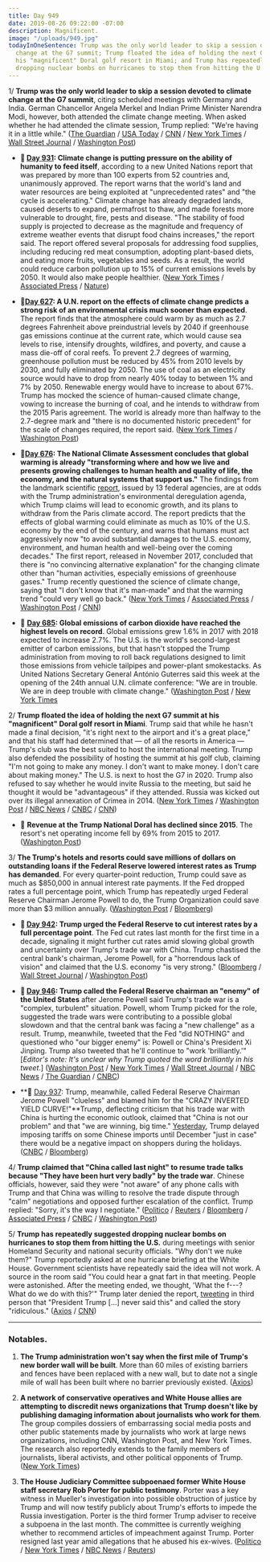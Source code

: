 ```yaml
---
title: Day 949
date: 2019-08-26 09:22:00 -07:00
description: Magnificent.
image: "/uploads/949.jpg"
todayInOneSentence: Trump was the only world leader to skip a session devoted to climate
  change at the G7 summit; Trump floated the idea of holding the next G7 summit at
  his "magnificent" Doral golf resort in Miami; and Trump has repeatedly suggested
  dropping nuclear bombs on hurricanes to stop them from hitting the U.S.
---
```


1/ **Trump was the only world leader to skip a session devoted to climate change at the G7 summit**, citing scheduled meetings with Germany and India. German Chancellor Angela Merkel and Indian Prime Minister Narendra Modi, however, both attended the climate change meeting. When asked whether he had attended the climate session, Trump replied: "We're having it in a little while." ([The Guardian](https://www.theguardian.com/us-news/2019/aug/26/donald-trump-skips-g7-talks-on-climate-crisis-and-amazon-fires) / [USA Today](https://www.usatoday.com/story/news/politics/2019/08/26/trump-not-seen-g-7-climate-meeting-amid-fight-over-paris-accord/2118251001/) / [CNN](https://www.cnn.com/2019/08/26/politics/donald-trump-g7-climate-summit/index.html) / [New York Times](https://www.nytimes.com/2019/08/26/world/europe/g7-live-updates.html) / [Wall Street Journal](https://www.wsj.com/articles/trump-says-china-called-u-s-to-get-back-to-the-table-after-latest-tariff-spat-11566807487) / [Washington Post](https://www.washingtonpost.com/politics/g-7-summit-set-to-end-with-little-consensus-amid-trumps-mixed-messaging-on-the-trade-war/2019/08/26/c73b49ac-c76d-11e9-a1fe-ca46e8d573c0_story.html))

* **📌 [Day 931](https://whatthefuckjusthappenedtoday.com/2019/08/08/day-931/#10-climate-change-is-putting-pressur): Climate change is putting pressure on the ability of humanity to feed itself**, according to a new United Nations report that was prepared by more than 100 experts from 52 countries and, unanimously approved. The report warns that the world's land and water resources are being exploited at "unprecedented rates" and "the cycle is accelerating." Climate change has already degraded lands, caused deserts to expand, permafrost to thaw, and made forests more vulnerable to drought, fire, pests and disease. "The stability of food supply is projected to decrease as the magnitude and frequency of extreme weather events that disrupt food chains increases," the report said. The report offered several proposals for addressing food supplies, including reducing red meat consumption, adopting plant-based diets, and eating more fruits, vegetables and seeds. As a result, the world could reduce carbon pollution up to 15% of current emissions levels by 2050. It would also make people healthier. ([New York Times](https://www.nytimes.com/2019/08/08/climate/climate-change-food-supply.html) / [Associated Press](https://apnews.com/afb6990efd7c437da19c6d4d9976899c) / [Nature](https://www.nature.com/articles/d41586-019-02409-7))

* **📌[Day 627](https://whatthefuckjusthappenedtoday.com/2018/10/08/day-627/): A U.N. report on the effects of climate change predicts a strong risk of an environmental crisis much sooner than expected**. The report finds that the atmosphere could warm by as much as 2.7 degrees Fahrenheit above preindustrial levels by 2040 if greenhouse gas emissions continue at the current rate, which would cause sea levels to rise, intensify droughts, wildfires, and poverty, and cause a mass die-off of coral reefs. To prevent 2.7 degrees of warming, greenhouse pollution must be reduced by 45% from 2010 levels by 2030, and fully eliminated by 2050. The use of coal as an electricity source would have to drop from nearly 40% today to between 1% and 7% by 2050. Renewable energy would have to increase to about 67%. Trump has mocked the science of human-caused climate change, vowing to increase the burning of coal, and he intends to withdraw from the 2015 Paris agreement. The world is already more than halfway to the 2.7-degree mark and "there is no documented historic precedent" for the scale of changes required, the report said. ([New York Times](https://www.nytimes.com/2018/10/07/climate/ipcc-climate-report-2040.html) / [Washington Post](https://www.washingtonpost.com/energy-environment/2018/10/08/world-has-only-years-get-climate-change-under-control-un-scientists-say/))

* **📌[Day 676](https://whatthefuckjusthappenedtoday.com/2018/11/26/day-676/#1-the-national-climate-assessment-co): The National Climate Assessment concludes that global warming is already "transforming where and how we live and presents growing challenges to human health and quality of life, the economy, and the natural systems that support us."** The findings from the landmark scientific [report](https://nca2018.globalchange.gov/), issued by 13 federal agencies, are at odds with the Trump administration's environmental deregulation agenda, which Trump claims will lead to economic growth, and its plans to withdraw from the Paris climate accord. The report predicts that the effects of global warming could eliminate as much as 10% of the U.S. economy by the end of the century, and warns that humans must act aggressively now "to avoid substantial damages to the U.S. economy, environment, and human health and well-being over the coming decades." The first report, released in November 2017, concluded that there is "no convincing alternative explanation" for the changing climate other than "human activities, especially emissions of greenhouse gases." Trump recently questioned the science of climate change, saying that "I don't know that it's man-made" and that the warming trend "could very well go back." ([New York Times](https://www.nytimes.com/2018/11/23/climate/us-climate-report.html) / [Associated Press](https://apnews.com/f9732784135c4f4a8963daff79e2583e) / [Washington Post](https://www.washingtonpost.com/energy-environment/2018/11/23/major-trump-administration-climate-report-says-damages-are-intensifying-across-country/) / [CNN](https://www.cnn.com/2018/11/23/health/climate-change-report-bn/index.html))

* 📌 **[Day 685](https://whatthefuckjusthappenedtoday.com/2018/12/05/day-685/#2-global-emissions-of-carbon-dioxide): Global emissions of carbon dioxide have reached the highest levels on record**. Global emissions grew 1.6% in 2017 with 2018 expected to increase 2.7%. The U.S. is the world's second-largest emitter of carbon emissions, but that hasn't stopped the Trump administration from moving to roll back regulations designed to limit those emissions from vehicle tailpipes and power-plant smokestacks. As United Nations Secretary General António Guterres said this week at the opening of the 24th annual U.N. climate conference: "We are in trouble. We are in deep trouble with climate change." ([Washington Post](https://www.washingtonpost.com/energy-environment/2018/12/05/we-are-trouble-global-carbon-emissions-reached-new-record-high/) / [New York Times](https://www.nytimes.com/2018/12/05/climate/greenhouse-gas-emissions-2018.html)

2/ **Trump floated the idea of holding the next G7 summit at his "magnificent" Doral golf resort in Miami**. Trump said that while he hasn't made a final decision, "it's right next to the airport and it's a great place," and that his staff had determined that — of all the resorts in America — Trump's club was the best suited to host the international meeting. Trump also defended the possibility of hosting the summit at his golf club, claiming "I'm not going to make any money. I don't want to make money. I don't care about making money." The U.S. is next to host the G7 in 2020. Trump also refused to say whether he would invite Russia to the meeting, but said he thought it would be "advantageous" if they attended. Russia was kicked out over its illegal annexation of Crimea in 2014. ([New York Times](https://www.nytimes.com/2019/08/26/world/europe/trump-doral-g7.html) / [Washington Post](https://www.washingtonpost.com/politics/trump-sings-the-praises-of-his-resort-in-florida-as-g-7-host-for-2020/2019/08/26/17409c1e-c7ea-11e9-8067-196d9f17af68_story.html) / [NBC News](https://www.nbcnews.com/politics/donald-trump/trump-says-next-g-7-be-hosted-miami-possibly-his-n1046246) / [CNBC](https://www.cnbc.com/2019/08/26/trump-says-the-next-g-7-will-most-likely-be-at-his-miami-golf-course.html) / [CNN](https://www.cnn.com/2019/08/26/politics/trump-g7-doral-miami/index.html))

* 📌 **Revenue at the Trump National Doral has declined since 2015**. The resort's net operating income fell by 69% from 2015 to 2017. ([Washington Post](https://www.washingtonpost.com/politics/trumps-prized-doral-resort-is-in-steep-decline-according-to-company-documents-showing-his-business-problems-are-mounting/2019/05/14/03cc701a-6b54-11e9-be3a-33217240a539_story.html))

3/ **The Trump's hotels and resorts could save millions of dollars on outstanding loans if the Federal Reserve lowered interest rates as Trump has demanded**. For every quarter-point reduction, Trump could save as much as $850,000 in annual interest rate payments. If the Fed dropped rates a full percentage point, which Trump has repeatedly urged Federal Reserve Chairman Jerome Powell to do, the Trump Organization could save more than $3 million annually. ([Washington Post](https://www.washingtonpost.com/politics/trumps-company-could-save-millions-if-interest-rates-fall-as-he-demands/2019/08/24/5e5df684-c5a9-11e9-b5e4-54aa56d5b7ce_story.html) / [Bloomberg](https://www.bloomberg.com/news/articles/2019-08-02/trump-saves-about-1-million-with-powell-s-interest-rate-cut))

* **📌 [Day 942](https://whatthefuckjusthappenedtoday.com/2019/08/19/day-942/#6-trump-urged-the-federal-reserve-to): Trump urged the Federal Reserve to cut interest rates by a full percentage point**. The Fed cut rates last month for the first time in a decade, signaling it might further cut rates amid slowing global growth and uncertainty over Trump's trade war with China. Trump chastised the central bank's chairman, Jerome Powell, for a "horrendous lack of vision" and claimed that the U.S. economy "is very strong." ([Bloomberg](https://www.bloomberg.com/news/articles/2019-08-19/trump-urges-fed-to-cut-interest-rates-to-boost-the-world-economy) / [Wall Street Journal](https://www.wsj.com/articles/trump-calls-for-a-big-fed-rate-cut-again-criticizes-central-bank-chairman-11566230832) / [Washington Post](https://www.washingtonpost.com/politics/trump-calls-on-fed-to-cut-rates-by-100-basis-points-amid-recession-fears/2019/08/19/289f192a-c292-11e9-9986-1fb3e4397be4_story.html))

* **📌 [Day 946](https://whatthefuckjusthappenedtoday.com/2019/08/23/day-946/#1-trump-called-the-federal-reserve-c): Trump called the Federal Reserve chairman an "enemy" of the United States** after Jerome Powell said Trump's trade war is a "complex, turbulent" situation. Powell, whom Trump picked for the role, suggested the trade wars were contributing to a possible global slowdown and that the central bank was facing a "new challenge" as a result. Trump, meanwhile, tweeted that the Fed "did NOTHING" and questioned who "our bigger enemy" is: Powell or China's President Xi Jinping. Trump also tweeted that he'll continue to "work 'brilliantly.'" \[*Editor's note: It's unclear why Trump quoted the word brilliantly in his tweet*.\] ([Washington Post](https://www.washingtonpost.com/business/2019/08/23/fed-chair-powell-vows-sustain-expansion-he-doesnt-commit-deep-interest-rate-cuts-trump-wants/) / [New York Times](https://www.nytimes.com/2019/08/23/business/powell-fed-interest-rates-trump.html) / [Wall Street Journal](https://www.wsj.com/articles/powell-says-fed-prepared-to-provide-stimulus-if-a-slowdown-hits-u-s-economy-11566568965) / [NBC News](https://www.nbcnews.com/politics/donald-trump/trump-slams-fed-chief-who-our-biggest-enemy-jay-powell-n1045786) / [The Guardian](https://www.theguardian.com/business/2019/aug/23/fed-chair-jerome-powell-trump-trade-policies-new-challenge) / [CNBC](https://www.cnbc.com/2019/08/23/trump-tweets-who-is-our-bigger-enemy-fed-chairman-powell-or-chinese-president-xi.html))

* \*\*📌 [Day 937](https://whatthefuckjusthappenedtoday.com/2019/08/14/day-937/#6-trump-meanwhile-called-federal-res): Trump, meanwhile, called Federal Reserve Chairman Jerome Powell "clueless" and blamed him for the "CRAZY INVERTED YIELD CURVE!"\*\*Trump, deflecting criticism that his trade war with China is hurting the economic outlook, claimed that "China is not our problem" and that "we are winning, big time." [Yesterday](https://whatthefuckjusthappenedtoday.com/2019/08/13/day-936/#1-trump-delayed-imposing-tariffs-on), Trump delayed imposing tariffs on some Chinese imports until December "just in case" there would be a negative impact on shoppers during the holidays. ([CNBC](https://www.cnbc.com/2019/08/14/trump-hammers-clueless-jay-powell-rails-against-crazy-inverted-yield-curve.html) / [Bloomberg](https://www.bloomberg.com/news/articles/2019-08-14/trump-hits-fed-over-crazy-inverted-yield-curve-as-stocks-fall))

4/ **Trump claimed that "China called last night" to resume trade talks because "They have been hurt very badly" by the trade war**. Chinese officials, however, said they were "not aware" of any phone calls with Trump and that China was willing to resolve the trade dispute through "calm" negotiations and opposed further escalation of the conflict. Trump replied: "Sorry, it's the way I negotiate." ([Politico](https://www.politico.com/story/2019/08/26/trump-china-renewed-trade-talks-1475224) / [Reuters](https://www.reuters.com/article/us-usa-trade-china/china-says-wants-calm-resolution-to-u-s-trade-war-idUSKCN1VG03C) / [Bloomberg](https://www.bloomberg.com/news/articles/2019-08-26/china-firmly-opposes-u-s-trade-war-escalation-liu-says) / [Associated Press](https://apnews.com/568961a192964b849529746567b56a85) / [CNBC](https://www.cnbc.com/2019/08/26/trump-says-he-believes-china-sincerely-wants-a-trade-deal.html) / [Washington Post](https://www.washingtonpost.com/business/economy/trump-insists-tough-trade-tactics-working-but-time-is-running-out/2019/08/26/1fe28ec6-c7d7-11e9-a1fe-ca46e8d573c0_story.html))

5/ **Trump has repeatedly suggested dropping nuclear bombs on hurricanes to stop them from hitting the U.S.** during meetings with senior Homeland Security and national security officials. "Why don't we nuke them?" Trump reportedly asked at one hurricane briefing at the White House. Government scientists have repeatedly said the idea will not work. A source in the room said "You could hear a gnat fart in that meeting. People were astonished. After the meeting ended, we thought, 'What the f---? What do we do with this?'" Trump later denied the report, [tweeting](https://twitter.com/realDonaldTrump/status/1165918301932916736) in third person that "President Trump \[...\] never said this" and called the story "ridiculous."  ([Axios](https://www.axios.com/trump-nuclear-bombs-hurricanes-97231f38-2394-4120-a3fa-8c9cf0e3f51c.html) / [CNN](https://www.cnn.com/2019/08/26/politics/donald-trump-nuclear-bombs-hurricanes/index.html))

---

### Notables.

1. **The Trump administration won't say when the first mile of Trump's new border wall will be built**. More than 60 miles of existing barriers and fences have been replaced with a new wall, but to date not a single mile of wall has been built where no barrier previously existed. ([Axios](https://www.axios.com/trump-border-wall-new-construction-3b7ad3a4-e50c-4330-86bc-193df9e27405.html))

2. **A network of conservative operatives and White House allies are attempting to discredit news organizations that Trump doesn't like by publishing damaging information about journalists who work for them**. The group compiles dossiers of embarrassing social media posts and other public statements made by journalists who work at large news organizations, including CNN, Washington Post, and New York Times. The research also reportedly extends to the family members of journalists, liberal activists, and other political opponents of Trump. ([New York Times](https://www.nytimes.com/2019/08/25/us/politics/trump-allies-news-media.html))

3. **The House Judiciary Committee subpoenaed former White House staff secretary Rob Porter for public testimony**. Porter was a key witness in Mueller's investigation into possible obstruction of justice by Trump and will now testify publicly about Trump's efforts to impede the Russia investigation. Porter is the third former Trump adviser to receive a subpoena in the last month. The committee is currently weighing whether to recommend articles of impeachment against Trump. Porter resigned last year amid allegations that he abused his ex-wives. ([Politico](https://www.politico.com/story/2019/08/26/house-judiciary-committee-subpoena-rob-porter-1469634) / [New York Times](https://www.nytimes.com/2019/08/26/us/politics/rob-porter-judiciary-subpoena.html) / [NBC News](https://www.nbcnews.com/politics/congress/house-judiciary-committee-subpoenas-former-white-house-aide-rob-porter-n1046436) / [Reuters](https://www.reuters.com/article/us-usa-trump-porter-idUSKCN1VG1A5))
